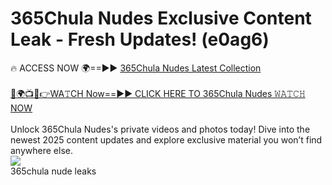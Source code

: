 # 365Chula Nudes Exclusive Content Leak - Fresh Updates! (e0ag6)

🔥 ACCESS NOW 🌍==►► <a href="https://tinyurl.com/2mz8nhtm" rel="nofollow">365Chula Nudes Latest Collection</a>
<br><br>
[🔴🌍📺📱👉WA𝚃CH Now==►► CLICK HERE TO 365Chula Nudes 𝚆𝙰𝚃𝙲𝙷 NOW](https://tinyurl.com/2mz8nhtm)
<br><br>
Unlock 365Chula Nudes's private videos and photos today! Dive into the newest 2025 content updates and explore exclusive material you won’t find anywhere else.
<br>
<a href="https://tinyurl.com/2mz8nhtm" rel="nofollow" data-target="animated-image.originalLink"><img src="https://camo.githubusercontent.com/8a4f000d20f83aca3bf7ec5f350d767afa0574a8a352519fd8cfa583a6f93a33/68747470733a2f2f692e696d6775722e636f6d2f644a486b345a712e676966" data-canonical-src="https://i.imgur.com/dJHk4Zq.gif" style="max-width: 100%; display: inline-block;" data-target="animated-image.originalImage"></a>
<br>
365chula nude leaks
